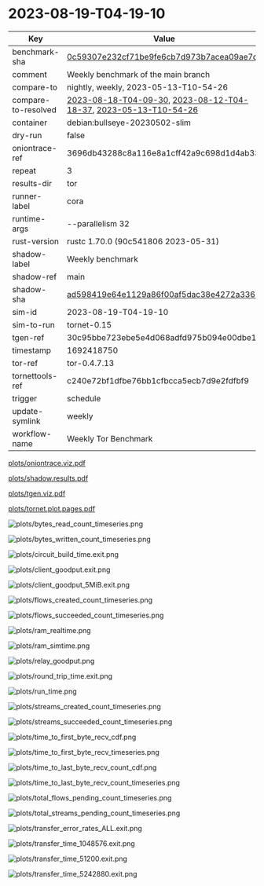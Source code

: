 # 2023-08-19-T04-19-10

| Key | Value |
|-----|-------|
| benchmark-sha | [0c59307e232cf71be9fe6cb7d973b7acea09ae7d](https://github.com/shadow/benchmark/commit/0c59307e232cf71be9fe6cb7d973b7acea09ae7d) |
| comment | Weekly benchmark of the main branch |
| compare-to | nightly, weekly, 2023-05-13-T10-54-26 |
| compare-to-resolved | [2023-08-18-T04-09-30](/tor/2023-08-18-T04-09-30/README.md), [2023-08-12-T04-18-37](/tor/2023-08-12-T04-18-37/README.md), [2023-05-13-T10-54-26](/tor/2023-05-13-T10-54-26/README.md) |
| container | debian:bullseye-20230502-slim |
| dry-run | false |
| oniontrace-ref | 3696db43288c8a116e8a1cff42a9c698d1d4ab33 |
| repeat | 3 |
| results-dir | tor |
| runner-label | cora |
| runtime-args | --parallelism 32 |
| rust-version | rustc 1.70.0 (90c541806 2023-05-31) |
| shadow-label | Weekly benchmark |
| shadow-ref | main |
| shadow-sha | [ad598419e64e1129a86f00af5dac38e4272a336b](https://github.com/shadow/shadow/commit/ad598419e64e1129a86f00af5dac38e4272a336b) |
| sim-id | 2023-08-19-T04-19-10 |
| sim-to-run | tornet-0.15 |
| tgen-ref | 30c95bbe723ebe5e4d068adfd975b094e00dbe10 |
| timestamp | 1692418750 |
| tor-ref | tor-0.4.7.13 |
| tornettools-ref | c240e72bf1dfbe76bb1cfbcca5ecb7d9e2fdfbf9 |
| trigger | schedule |
| update-symlink | weekly |
| workflow-name | Weekly Tor Benchmark |

[plots/oniontrace.viz.pdf](plots/oniontrace.viz.pdf)

[plots/shadow.results.pdf](plots/shadow.results.pdf)

[plots/tgen.viz.pdf](plots/tgen.viz.pdf)

[plots/tornet.plot.pages.pdf](plots/tornet.plot.pages.pdf)

![plots/bytes_read_count_timeseries.png](plots/bytes_read_count_timeseries.png)

![plots/bytes_written_count_timeseries.png](plots/bytes_written_count_timeseries.png)

![plots/circuit_build_time.exit.png](plots/circuit_build_time.exit.png)

![plots/client_goodput.exit.png](plots/client_goodput.exit.png)

![plots/client_goodput_5MiB.exit.png](plots/client_goodput_5MiB.exit.png)

![plots/flows_created_count_timeseries.png](plots/flows_created_count_timeseries.png)

![plots/flows_succeeded_count_timeseries.png](plots/flows_succeeded_count_timeseries.png)

![plots/ram_realtime.png](plots/ram_realtime.png)

![plots/ram_simtime.png](plots/ram_simtime.png)

![plots/relay_goodput.png](plots/relay_goodput.png)

![plots/round_trip_time.exit.png](plots/round_trip_time.exit.png)

![plots/run_time.png](plots/run_time.png)

![plots/streams_created_count_timeseries.png](plots/streams_created_count_timeseries.png)

![plots/streams_succeeded_count_timeseries.png](plots/streams_succeeded_count_timeseries.png)

![plots/time_to_first_byte_recv_cdf.png](plots/time_to_first_byte_recv_cdf.png)

![plots/time_to_first_byte_recv_timeseries.png](plots/time_to_first_byte_recv_timeseries.png)

![plots/time_to_last_byte_recv_count_cdf.png](plots/time_to_last_byte_recv_count_cdf.png)

![plots/time_to_last_byte_recv_count_timeseries.png](plots/time_to_last_byte_recv_count_timeseries.png)

![plots/total_flows_pending_count_timeseries.png](plots/total_flows_pending_count_timeseries.png)

![plots/total_streams_pending_count_timeseries.png](plots/total_streams_pending_count_timeseries.png)

![plots/transfer_error_rates_ALL.exit.png](plots/transfer_error_rates_ALL.exit.png)

![plots/transfer_time_1048576.exit.png](plots/transfer_time_1048576.exit.png)

![plots/transfer_time_51200.exit.png](plots/transfer_time_51200.exit.png)

![plots/transfer_time_5242880.exit.png](plots/transfer_time_5242880.exit.png)
